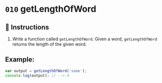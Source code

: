# `010` getLengthOfWord

## 📝 Instructions 

1. Write a function called `getLengthOfWord`. Given a word, `getLengthOfWord` returns the length of the given word.

## Example:

```Javascript
var output = getLengthOfWord('some');
console.log(output); // --> 4
```